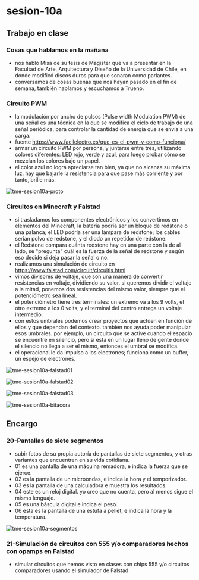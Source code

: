 # sesion-10a

## Trabajo en clase

### Cosas que hablamos en la mañana

- nos habló Misa de su tesis de Magíster que va a presentar en la Facultad de Arte, Arquitectura y Diseño de la Universidad de Chile, en donde modificó discos duros para que sonaran como parlantes.
- conversamos de cosas buenas que nos hayan pasado en el fin de semana, también hablamos y escuchamos a Trueno.

### Circuito PWM

- la modulación por ancho de pulsos (Pulse width Modulation PWM) de una señal es una técnica en la que se modifica el ciclo de trabajo de una señal periódica, para controlar la cantidad de energía que se envía a una carga.
- fuente <https://www.facilelectro.es/que-es-el-pwm-y-como-funciona/>
- armar un circuito PWM por persona, y juntarse entre tres, utilizando colores diferentes: LED rojo, verde y azul, para luego probar cómo se mezclan los colores bajo un papel.
- el color azul no logra apreciarse tan bien, ya que no alcanza su máxima luz. hay que bajarle la resistencia para que pase más corriente y por tanto, brille más.

![tme-sesion10a-proto](https://github.com/user-attachments/assets/4656d376-2ce7-4d12-bcec-493906d7b1bb)

### Circuitos en Minecraft y Falstad

- si trasladamos los componentes electrónicos y los convertimos en elementos del Minecraft, la batería podría ser un bloque de redstone o una palanca; el LED podría ser una lámpara de redstone; los cables serían polvo de redstone, y el diodo un repetidor de redstone.
- el Redstone compara cuánta redstone hay en una parte con la de al lado, se "pregunta" cuál es la fuerza de la señal de redstone y según eso decide si deja pasar la señal o no.
- realizamos una simulación de circuito en <https://www.falstad.com/circuit/circuitjs.html>
- vimos divisores de voltaje, que son una manera de convertir resistencias en voltaje, dividiendo su valor. si queremos dividir el voltaje a la mitad, ponemos dos resistencias del mismo valor, siempre que el potenciómetro sea lineal.
- el potenciómetro tiene tres terminales: un extremo va a los 9 volts, el otro extremo a los 0 volts, y el terminal del centro entrega un voltaje intermedio.
- con estos umbrales podemos crear proyectos que actúen en función de ellos y que dependan del contexto. también nos ayuda poder manipular esos umbrales. por ejemplo, un circuito que se active cuando el espacio se encuentre en silencio, pero si está en un lugar lleno de gente donde el silencio no llega a ser el mismo, entonces el umbral se modifica.
- el operacional le da impulso a los electrones; funciona como un buffer, un espejo de electrones.

![tme-sesion10a-falstad01](https://github.com/user-attachments/assets/344f322d-4e13-43c4-b820-31ec1fc6c300)

![tme-sesion10a-falstad02](https://github.com/user-attachments/assets/53a3e9ec-0d25-415b-a476-4065cefae7d3)

![tme-sesion10a-falstad03](https://github.com/user-attachments/assets/fa746476-71a3-4898-afc3-a1120c16fc35)

![tme-sesion10a-bitacora](https://github.com/user-attachments/assets/6ae67461-1d70-4faf-8dbd-e621840bb018)

## Encargo

### 20-Pantallas de siete segmentos

- subir fotos de su propia autoría de pantallas de siete segmentos, y otras variantes que encuentren en su vida cotidiana.
- 01 es una pantalla de una máquina remadora, e indica la fuerza que se ejerce.
- 02 es la pantalla de un microondas, e indica la hora y el temporizador.
- 03 es la pantalla de una calculadora e muestra los resultados.
- 04 este es un reloj digital. yo creo que no cuenta, pero al menos sigue el mismo lenguaje.
- 05 es una báscula digital e indica el peso.
- 06 esta es la pantalla de una estufa a pellet, e indica la hora y la temperatura.

![tme-sesion10a-segmentos](https://github.com/user-attachments/assets/a071d572-bd71-45a5-a84d-cbc7499d94b7)

### 21-Simulación de circuitos con 555 y/o comparadores hechos con opamps en Falstad

- simular circuitos que hemos visto en clases con chips 555 y/o circuitos comparadores usando el simulador de Falstad.
